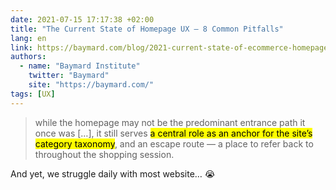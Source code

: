 ```yaml
---
date: 2021-07-15 17:17:38 +02:00
title: "The Current State of Homepage UX – 8 Common Pitfalls"
lang: en
link: https://baymard.com/blog/2021-current-state-of-ecommerce-homepage-ux
authors:
  - name: "Baymard Institute"
    twitter: "Baymard"
    site: "https://baymard.com/"
tags: [UX]
---
```


> while the homepage may not be the predominant entrance path it once was […], it still serves <mark>a central role as an anchor for the site’s category taxonomy</mark>, and an escape route — a place to refer back to throughout the shopping session.

And yet, we struggle daily with most website… 😭